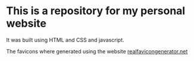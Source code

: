# This is a repository for my personal website

It was built using HTML and CSS and javascript.

The favicons where generated using the website [realfavicongenerator.net](https://realfavicongenerator.net/)